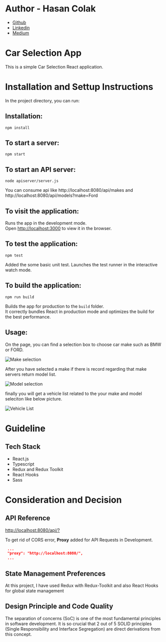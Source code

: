 # Author - Hasan Colak

- [Github](https://github.com/hasancolak)
- [Linkedin](https://www.linkedin.com/in/hasan-colak-linkprofile/)
- [Medium](https://hasancolak.medium.com/)

# Car Selection App

This is a simple Car Selection React application.

# Installation and Settup Instructions

In the project directory, you can run:

## Installation:

`npm install`

## To start a server:

`npm start`

## To start an API server:

`node apiserver/server.js `

You can consume api like http://localhost:8080/api/makes and http://localhost:8080/api/models?make=Ford

## To visit the application:

Runs the app in the development mode.\
Open [http://localhost:3000](http://localhost:3000) to view it in the browser.

## To test the application:

`npm test`

Added the some basic unit test. Launches the test runner in the interactive watch mode.

## To build the application:

`npm run build`

Builds the app for production to the `build` folder.\
It correctly bundles React in production mode and optimizes the build for the best performance.

## Usage:

On the page, you can find a selection box to choose car make such as BMW or FORD.

![Make selection](external/make.jpg)

After you have selected a make if there is record regarding that make servers return model list.

![Model selection](external/model.jpg)

finally you will get a vehicle list related to the your make and model seleciton like below picture.

![Vehicle List](external/vehicle.jpg)

# Guideline

## Tech Stack

- React.js
- Typescript
- Redux and Redux Toolkit
- React Hooks
- Sass

# Consideration and Decision

## API Reference

[http://localhost:8080/api/?](http://localhost:8080/api/makes)

To get rid of CORS error, **Proxy** added for API Requests in Development.

```json
 ...
 "proxy": "http://localhost:8080/",
 ...
```

## State Management Preferences

At this project, I have used Redux with Redux-Toolkit and also React Hooks for global state management

## Design Principle and Code Quality

The separation of concerns (SoC) is one of the most fundamental principles in software development. It is so crucial that 2 out of 5 SOLID principles (Single Responsibility and Interface Segregation) are direct derivations from this concept.
